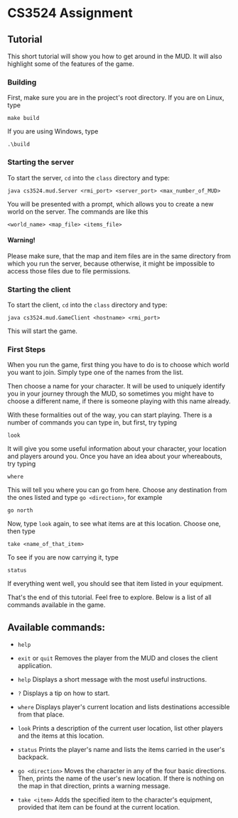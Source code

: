 CS3524 Assignment
=================

Tutorial
--------

This short tutorial will show you how to get around in the MUD. It will also highlight some of the features of the game.

### Building
First, make sure you are in the project's root directory.
If you are on Linux, type
```
make build
```

If you are using Windows, type
```
.\build
```

### Starting the server
To start the server, `cd` into the `class` directory and type:
```
java cs3524.mud.Server <rmi_port> <server_port> <max_number_of_MUD>
```
You will be presented with a prompt, which allows you to create a new world on the server. The commands are like this
```
<world_name> <map_file> <items_file>
```
#### Warning!
Please make sure, that the map and item files are in the same directory from which you run the server, because otherwise, it might be impossible to access those files due to file permissions.

### Starting the client
To start the client, `cd` into the `class` directory and type:
```
java cs3524.mud.GameClient <hostname> <rmi_port>
```
This will start the game.

### First Steps
When you run the game, first thing you have to do is to choose which world you want to join. Simply type one of the names from the list.

Then choose a name for your character. It will be used to uniquely identify you in your journey through the MUD, so sometimes you might have to choose a different name, if there is someone playing with this name already.

With these formalities out of the way, you can start playing. There is a number of commands you can type in, but first, try typing
```
look
```
It will give you some useful information about your character, your location and players around you.
Once you have an idea about your whereabouts, try typing
```
where
```
This will tell you where you can go from here. Choose any destination from the ones listed and type `go <direction>`, for example
```
go north
```
Now, type `look` again, to see what items are at this location. Choose one, then type
```
take <name_of_that_item>
```
To see if you are now carrying it, type
```
status
```
If everything went well, you should see that item listed in your equipment.

That's the end of this tutorial. Feel free to explore. Below is a list of all commands available in the game.

Available commands:
-------------------
- `help`

- `exit` or `quit`
	Removes the player from the MUD and closes the client application.

- `help`
	Displays a short message with the most useful instructions.

- `?`
	Displays a tip on how to start.

- `where`
	Displays player's current location and lists destinations accessible from that place.

- `look`
	Prints a description of the current user location, list other players and the items at this location.

- `status`
	Prints the player's name and lists the items carried in the user's backpack.

- `go <direction>`
	Moves the character in any of the four basic directions. Then, prints the name of the user's new location.
	If there is nothing on the map in that direction, prints a warning message.

- `take <item>`
	Adds the specified item to the character's equipment, provided that item can be found at the current location.
